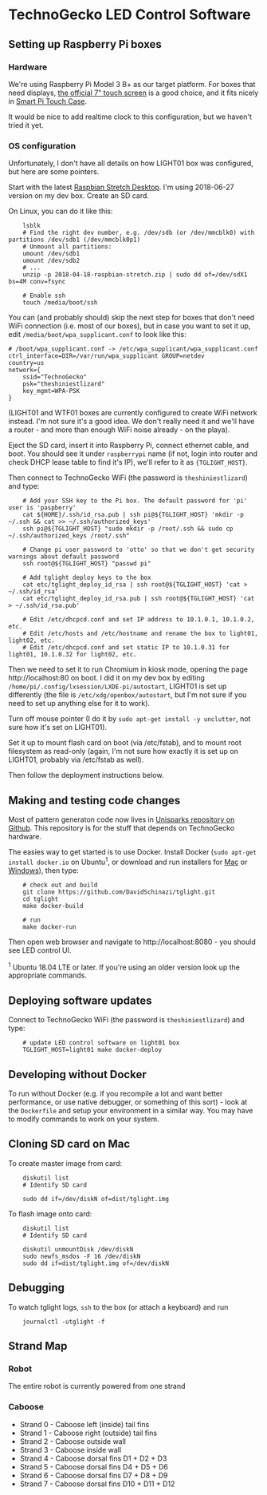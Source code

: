 # TechnoGecko LED Control Software

## Setting up Raspberry Pi boxes

### Hardware

We're using Raspberry Pi Model 3 B+ as our target platform. For boxes that need displays,
[the official 7" touch screen](https://www.raspberrypi.org/products/raspberry-pi-touch-display/) is
a good choice, and it fits nicely in [Smart Pi Touch Case](https://www.amazon.com/dp/B01HKWAJ6K/?coliid=I36LJJCYT5XK94&colid=1GJJNYQVILRYR&psc=0&ref_=lv_ov_lig_dp_it).

It would be nice to add realtime clock to this configuration, but we haven't tried it yet.

### OS configuration

Unfortunately, I don't have all details on how LIGHT01 box was configured, but here are some pointers.

Start with the latest [Raspbian Stretch Desktop](https://www.raspberrypi.org/downloads/raspbian/). I'm using 2018-06-27 version
on my dev box. Create an SD card.

On Linux, you can do it like this:

```shell
	lsblk
	# Find the right dev number, e.g. /dev/sdb (or /dev/mmcblk0) with partitions /dev/sdb1 (/dev/mmcblk0p1)
	# Unmount all partitions:
	umount /dev/sdb1
	umount /dev/sdb2
	# ...
	unzip -p 2018-04-18-raspbian-stretch.zip | sudo dd of=/dev/sdX1 bs=4M conv=fsync

	# Enable ssh
	touch /media/boot/ssh
```

You can (and probably should) skip the next step for boxes that don't need WiFi connection (i.e. most of our boxes), but
in case you want to set it up, edit `/media/boot/wpa_supplicant.conf` to look like this:

```
# /boot/wpa_supplicant.conf -> /etc/wpa_supplicant/wpa_supplicant.conf
ctrl_interface=DIR=/var/run/wpa_supplicant GROUP=netdev
country=us
network={
	ssid="TechnoGecko"
	psk="theshiniestlizard"
	key_mgmt=WPA-PSK
}
```
(LIGHT01 and WTF01 boxes are currently configured to create WiFi network instead. I'm not sure it's a good idea. We don't really need it and
we'll have a router - and more than enough WiFi noise already - on the playa).

Eject the SD card, insert it into Raspberry Pi, connect ethernet cable, and boot. You should see it under `raspberrypi` name (if not, login into
router and check DHCP lease table to find it's IP), we'll refer to it as `{TGLIGHT_HOST}`.

Then connect to TechnoGecko WiFi (the password is `theshiniestlizard`) and type:

```shell
	# Add your SSH key to the Pi box. The default password for 'pi' user is 'paspberry'
	cat ${HOME}/.ssh/id_rsa.pub | ssh pi@${TGLIGHT_HOST} 'mkdir -p ~/.ssh && cat >> ~/.ssh/authorized_keys'
	ssh pi@${TGLIGHT_HOST} "sudo mkdir -p /root/.ssh && sudo cp ~/.ssh/authorized_keys /root/.ssh"

	# Change pi user password to 'otto' so that we don't get security warnings about default password
	ssh root@${TGLIGHT_HOST} "passwd pi"

	# Add tglight deploy keys to the box
	cat etc/tglight_deploy_id_rsa | ssh root@${TGLIGHT_HOST} 'cat > ~/.ssh/id_rsa'
	cat etc/tglight_deploy_id_rsa.pub | ssh root@${TGLIGHT_HOST} 'cat > ~/.ssh/id_rsa.pub'

	# Edit /etc/dhcpcd.conf and set IP address to 10.1.0.1, 10.1.0.2, etc.
	# Edit /etc/hosts and /etc/hostname and rename the box to light01, light02, etc.
	# Edit /etc/dhcpcd.conf and set static IP to 10.1.0.31 for light01, 10.1.0.32 for light02, etc.
```

Then we need to set it to run Chromium in kiosk mode, opening the page http://localhost:80 on boot.
I did it on my dev box by editing `/home/pi/.config/lxsession/LXDE-pi/autostart`, LIGHT01 is set up
differently (the file is `/etc/xdg/openbox/autostart`, but I'm not sure if you need to set up anything else
for it to work).

Turn off mouse pointer (I do it by  `sudo apt-get install -y unclutter`, not sure how it's set on LIGHT01).

Set it up to mount flash card on boot (via /etc/fstab), and to mount root filesystem as read-only (again, I'm not
sure how exactly it is set up on LIGHT01, probably via /etc/fstab as well).

Then follow the deployment instructions below.

## Making and testing code changes

Most of pattern generaton code now lives in
[Unisparks repository on Github](https://github.com/DavidSchinazi/unisparks). This repository
is for the stuff that depends on TechnoGecko hardware.

The easies way to get started is to use Docker. Install Docker (`sudo apt-get install docker.io` on Ubuntu<sup>1</sup>, or download and run installers for [Mac](https://www.docker.com/docker-mac) or [Windows](https://www.docker.com/docker-windows)), then type:

```shell
    # check out and build
	git clone https://github.com/DavidSchinazi/tglight.git
	cd tglight
	make docker-build

	# run
	make docker-run
```

Then open web browser and navigate to http://localhost:8080 - you should see LED control UI.

<sup>1</sup> Ubuntu 18.04 LTE or later. If you're using an older version look up the appropriate commands.

## Deploying software updates

Connect to TechnoGecko WiFi (the password is `theshiniestlizard`) and type:

```shell
	# update LED control software on light01 box
	TGLIGHT_HOST=light01 make docker-deploy
```

## Developing without Docker

To run without Docker (e.g. if you recompile a lot and want better performance, or use native debugger, or something of
this sort) - look at the `Dockerfile` and setup your environment in a similar way. You may have to modify commands to
work on your system.


## Cloning SD card on Mac

To create master image from card:

```shell
	diskutil list
	# Identify SD card

	sudo dd if=/dev/diskN of=dist/tglight.img
```

To flash image onto card:

```shell
	diskutil list
	# Identify SD card

	diskutil unmountDisk /dev/diskN
	sudo newfs_msdos -F 16 /dev/diskN
	sudo dd if=dist/tglight.img of=/dev/diskN
```

## Debugging

To watch tglight logs, `ssh` to the box (or attach a keyboard) and run

```shell
	journalctl -utglight -f
```


## Strand Map

### Robot

The entire robot is currently powered from one strand

### Caboose

* Strand 0 - Caboose left (inside) tail fins
* Strand 1 - Caboose right (outside) tail fins
* Strand 2 - Caboose outside wall
* Strand 3 - Caboose inside wall
* Strand 4 - Caboose dorsal fins D1 + D2 + D3
* Strand 5 - Caboose dorsal fins D4 + D5 + D6
* Strand 6 - Caboose dorsal fins D7 + D8 + D9
* Strand 7 - Caboose dorsal fins D10 + D11 + D12
